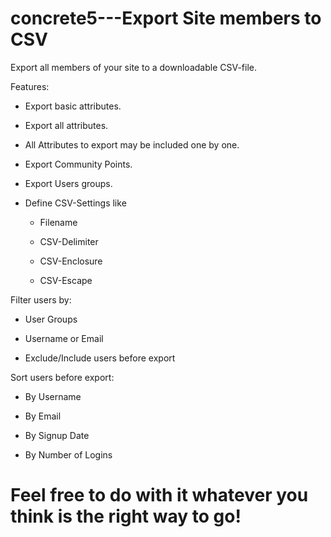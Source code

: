 # concrete5---Export Site members to CSV

Export all members of your site to a downloadable CSV-file.

Features:

- Export basic attributes.

- Export all attributes.

- All Attributes to export may be included one by one.

- Export Community Points.

- Export Users groups.

- Define CSV-Settings like

    - Filename

    - CSV-Delimiter

    - CSV-Enclosure

    - CSV-Escape

Filter users by:

- User Groups

- Username or Email

- Exclude/Include users before export

Sort users before export:

- By Username

- By Email

- By Signup Date

- By Number of Logins

# Feel free to do with it whatever you think is the right way to go!
